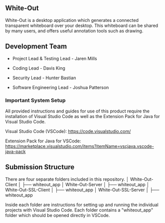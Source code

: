 ## White-Out
White-Out is a desktop application which generates a connected transparent whiteboard over your desktop. This whiteboard can be shared by many users, and offers useful annotation tools such as drawing.

## Development Team
- Project Lead & Testing Lead - Jaren Mills

- Coding Lead - Davis King

- Security Lead - Hunter Bastian

- Software Engineering Lead - Joshua Patterson

### Important System Setup
All provided instructions and guides for use of this product require the installation of Visual Studio Code as well as the Extension Pack for Java for Visual Studio Code.

Visual Studio Code (VSCode): https://code.visualstudio.com/

Extension Pack for Java for VSCode: https://marketplace.visualstudio.com/items?itemName=vscjava.vscode-java-pack

## Submission Structure
There are four separate folders included in this repository.
│ White-Out-Client
│   ├── whiteout_app
│ White-Out-Server
│   ├── whiteout_app
│ White-Out-SSL-Client
│   ├── whiteout_app
│ White-Out-SSL-Server
│   ├── whiteout_app

Inside each folder are instructions for setting up and running the individual projects with Visual Studio Code.
Each folder contains a "whiteout_app" folder which should be opened directly in VSCode.
